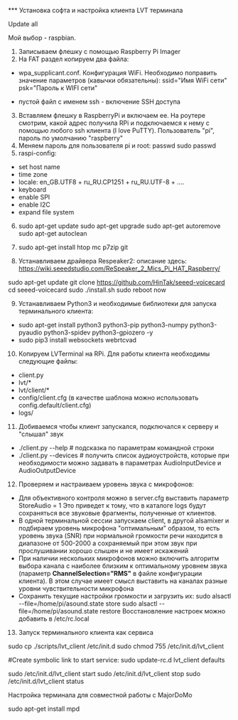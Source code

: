 *** Установка софта и настройка клиента LVT терминала


Update all

Мой выбор - raspbian.
1. Записываем флешку с помощью Raspberry Pi Imager
2. На FAT раздел копируем два файла:
  * wpa_supplicant.conf. Конфигурация WiFi.
    Необходимо поправить значение параметров (кавычки обязательны):
    ssid="Имя WiFi сети"
    psk="Пароль к WIFI сети"

  * пустой файл с именем ssh - включение SSH доступа
3. Вставляем флешку в RaspberryPi и включаем ее. На роутере смотрим, какой адрес получила RPi 
   и подключаемся к нему с помощью любого ssh клиента (I love PuTTY). 
   Пользователь "pi", пароль по умолчанию "raspberry"
4. Меняем пароль для пользователя pi и root:
   passwd
   sudo passwd
5. raspi-config:
 * set host name
 * time zone
 * locale: en_GB.UTF8 + ru_RU.CP1251 + ru_RU.UTF-8 + ....
 * keyboard
 * enable SPI
 * enable I2C
 * expand file system
6. sudo apt-get update
   sudo apt-get upgrade
   sudo apt-get autoremove
   sudo apt-get autoclean

7. sudo apt-get install htop mc p7zip git


8. Устанавливаем драйвера Respeaker2:
  описание здесь:  https://wiki.seeedstudio.com/ReSpeaker_2_Mics_Pi_HAT_Raspberry/

  sudo apt-get update
  git clone https://github.com/HinTak/seeed-voicecard
  cd seeed-voicecard
  sudo ./install.sh
  sudo reboot now

9. Устанавливаем Python3 и необходимые библиотеки для запуска терминального клиента:

 * sudo apt-get install python3 python3-pip python3-numpy python3-pyaudio python3-spidev python3-gpiozero -y
 * sudo pip3 install websockets webrtcvad

10. Копируем LVTerminal на RPi. Для работы клиента необходимы следующие файлы:
 * client.py
 * lvt/*
 * lvt/client/*
 * config/client.cfg  (в качестве шаблона можно использовать config.default/client.cfg)
 * logs/

11. Добиваемся чтобы клиент запускался, подключался к серверу и "слышал" звук
 * ./client.py --help    # подсказка по параметрам командной строки
 * ./client.py --devices # получить список аудиоустройств, которые при необходимости можно задавать 
   в параметрах AudioInputDevice и AudioOutputDevice

12. Проверяем и настраиваем уровень звука с микрофонов:
 * Для объективного контроля можно в server.cfg выставить параметр StoreAudio = 1
   Это приведет к тому, что в каталоге logs будут сохраняться все звуковые фрагменты, полученные от клиентов.
 * В одной терминальной сессии запускаем client, в другой alsamixer и подбираем уровень микрофона "оптимальным" образом,
   то есть уровень звука (SNR) при нормальной громкости речи находится в диапазоне от 500-2000 а сохраняемый 
   при этом звук при прослушивании хорошо слышен и не имеет искажений
 * При наличии нескольких микрофонов можно включить алгоритм выбора канала с наиболее близким к оптимальному
   уровнем звука (параметр **ChannelSelection="RMS"** в файле конфигурации клиента).
   В этом случае имеет смысл выставить на каналах разные уровни чувствительности микрофона
 * Сохранить текущие настройки громкости и загрузить их:
   sudo alsactl --file=/home/pi/asound.state store
   sudo alsactl --file=/home/pi/asound.state restore
   Восстановление настроек можно добавить в /etc/rc.local

13. Запуск терминального клиента как сервиса

sudo cp ./scripts/lvt_client /etc/init.d
sudo chmod 755 /etc/init.d/lvt_client

#Create symbolic link to start service:
sudo update-rc.d lvt_client defaults


sudo /etc/init.d/lvt_client start
sudo /etc/init.d/lvt_client stop
sudo /etc/init.d/lvt_client status




Настройка терминала для совместной работы с MajorDoMo

  sudo apt-get install mpd